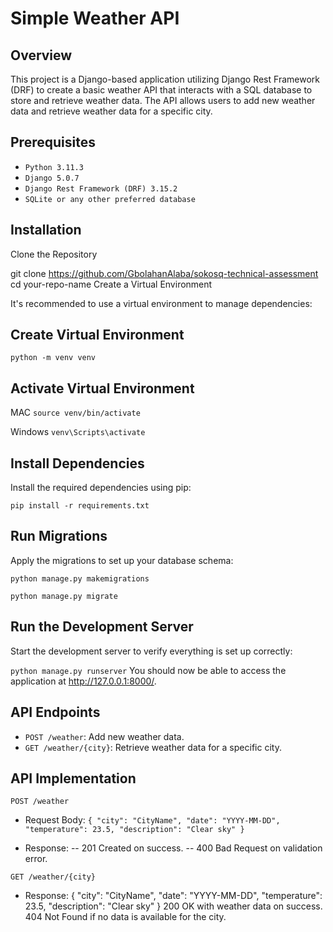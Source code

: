 
# **Simple Weather API**

## **Overview**

This project is a Django-based application utilizing Django Rest Framework (DRF) to create a basic weather API that interacts with a SQL database to store and retrieve weather data. The API allows users to add new weather data and retrieve weather data for a specific city.

## **Prerequisites**

- `Python 3.11.3`
- `Django 5.0.7`
- `Django Rest Framework (DRF) 3.15.2`
- `SQLite or any other preferred database`


## **Installation**
Clone the Repository


git clone https://github.com/GbolahanAlaba/sokosq-technical-assessment
cd your-repo-name
Create a Virtual Environment

It's recommended to use a virtual environment to manage dependencies:

## **Create Virtual Environment**


`python -m venv venv`

## **Activate Virtual Environment**

MAC `source venv/bin/activate`

Windows `venv\Scripts\activate`

## **Install Dependencies**

Install the required dependencies using pip:

`pip install -r requirements.txt`


## **Run Migrations**

Apply the migrations to set up your database schema:

`python manage.py makemigrations`

`python manage.py migrate`


## **Run the Development Server**
Start the development server to verify everything is set up correctly:

`python manage.py runserver`
You should now be able to access the application at http://127.0.0.1:8000/.

## **API Endpoints**

- `POST /weather`: Add new weather data.
- `GET /weather/{city}`: Retrieve weather data for a specific city.

## **API Implementation**

`POST /weather`

- Request Body:
`{
  "city": "CityName",
  "date": "YYYY-MM-DD",
  "temperature": 23.5,
  "description": "Clear sky"
}`

- Response:
-- 201 Created on success.
-- 400 Bad Request on validation error.

`GET /weather/{city}`

- Response:
{
  "city": "CityName",
  "date": "YYYY-MM-DD",
  "temperature": 23.5,
  "description": "Clear sky"
}
200 OK with weather data on success.
404 Not Found if no data is available for the city.